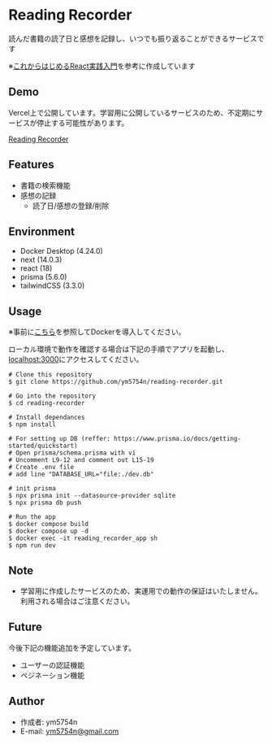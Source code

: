 # Reading Recorder
読んだ書籍の読了日と感想を記録し、いつでも振り返ることができるサービスです

※[これからはじめるReact実践入門](https://www.sbcr.jp/product/4815619480/)を参考に作成しています

## Demo
Vercel上で公開しています。学習用に公開しているサービスのため、不定期にサービスが停止する可能性があります。

[Reading Recorder](https://ym5754n-reading-recorder.vercel.app/)

## Features
- 書籍の検索機能
- 感想の記録
  - 読了日/感想の登録/削除
 
## Environment
- Docker Desktop (4.24.0)
- next (14.0.3)
- react (18)
- prisma (5.6.0)
- tailwindCSS (3.3.0)

## Usage
※事前に[こちら](https://docs.docker.jp/get-docker.html)を参照してDockerを導入してください。

ローカル環境で動作を確認する場合は下記の手順でアプリを起動し、[localhost:3000](localhost:3000)にアクセスしてください。
```
# Clone this repository
$ git clone https://github.com/ym5754n/reading-recorder.git

# Go into the repository
$ cd reading-recorder

# Install dependances
$ npm install

# For setting up DB (reffer: https://www.prisma.io/docs/getting-started/quickstart)
# Open prisma/schema.prisma with vi
# Uncomment L9-12 and comment out L15-19
# Create .env file
# add line "DATABASE_URL="file:./dev.db"

# init prisma
$ npx prisma init --datasource-provider sqlite
$ npx prisma db push

# Run the app
$ docker compose build
$ docker compose up -d
$ docker exec -it reading_recorder_app sh
$ npm run dev
```

## Note
- 学習用に作成したサービスのため、実運用での動作の保証はいたしません。利用される場合はご注意ください。

## Future
今後下記の機能追加を予定しています。
- ユーザーの認証機能
- ペジネーション機能

## Author
- 作成者: ym5754n
- E-mail: ym5754n@gmail.com
